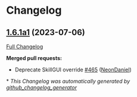 # Changelog

## [1.6.1a1](https://github.com/NeonGeckoCom/neon-utils/tree/1.6.1a1) (2023-07-06)

[Full Changelog](https://github.com/NeonGeckoCom/neon-utils/compare/1.6.0...1.6.1a1)

**Merged pull requests:**

- Deprecate SkillGUI override [\#465](https://github.com/NeonGeckoCom/neon-utils/pull/465) ([NeonDaniel](https://github.com/NeonDaniel))



\* *This Changelog was automatically generated by [github_changelog_generator](https://github.com/github-changelog-generator/github-changelog-generator)*
